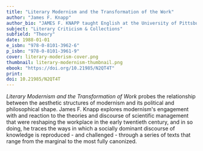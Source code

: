 ```yaml
---
title: "Literary Modernism and the Transformation of the Work"
author: "James F. Knapp"
author_bio: "JAMES F. KNAPP taught English at the University of Pittsburgh from 1966 to 2017. He areas of specialization were literary and cultural history, Anglo-Irish literature, and Modernism in literature and the visual arts."
subject: "Literary Criticism & Collections"
subfield: "Theory"
date: 1988-01-01
e_isbn: "978-0-8101-3962-6"
p_isbn: "978-0-8101-3961-9"
cover: literary-moderism-cover.png
thumbnail: literary-modernism-thumbnail.png
ebook: "https://doi.org/10.21985/N2QT4T"
print:
doi: 10.21985/N2QT4T
---
```

_Literary Modernism and the Transformation of Work_ probes the relationship between the aesthetic structures of modernism and its political and philosophical shape. James F. Knapp explores modernism's engagement with and reaction to the theories and discourse of scientific management that were reshaping the workplace in the early twentieth century, and in so doing, he traces the ways in which a socially dominant discourse of knowledge is reproduced - and challenged - through a series of texts that range from the marginal to the most fully canonized.
